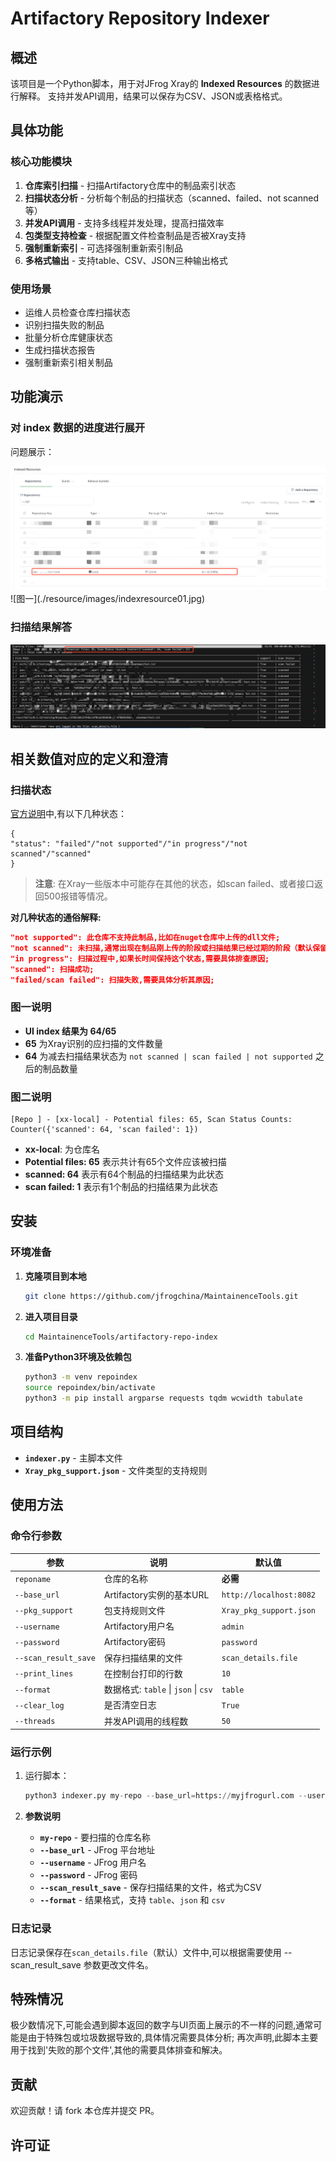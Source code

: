 # Artifactory Repository Indexer

## 概述

该项目是一个Python脚本，用于对JFrog Xray的 **Indexed Resources** 的数据进行解释。
支持并发API调用，结果可以保存为CSV、JSON或表格格式。

## 具体功能

### 核心功能模块

1. **仓库索引扫描** - 扫描Artifactory仓库中的制品索引状态
2. **扫描状态分析** - 分析每个制品的扫描状态（scanned、failed、not scanned等）
3. **并发API调用** - 支持多线程并发处理，提高扫描效率
4. **包类型支持检查** - 根据配置文件检查制品是否被Xray支持
5. **强制重新索引** - 可选择强制重新索引制品
6. **多格式输出** - 支持table、CSV、JSON三种输出格式

### 使用场景

- 运维人员检查仓库扫描状态
- 识别扫描失败的制品
- 批量分析仓库健康状态
- 生成扫描状态报告
- 强制重新索引相关制品

## 功能演示

### 对 index 数据的进度进行展开

问题展示：

<div style="text-align: center;">
    <img src="https://github.com/JFrogChina/MaintainenceTools/blob/main/artifactory-repo-index/resource/images/indexresource01.jpg?raw=true" alt="图一" />
</div>
![图一](./resource/images/indexresource01.jpg)

### 扫描结果解答

<div style="text-align: center;">
    <img src="https://github.com/JFrogChina/MaintainenceTools/blob/main/artifactory-repo-index/resource/images/indexresource02.jpg?raw=true" alt="图二" />
</div>

## 相关数值对应的定义和澄清

### 扫描状态
[官方说明](https://jfrog.com/help/r/xray-rest-apis/scan-status)中,有以下几种状态：
```shell
{
"status": "failed"/"not supported"/"in progress"/"not scanned"/"scanned"
}
```

> **注意**: 在Xray一些版本中可能存在其他的状态，如scan failed、或者接口返回500报错等情况。

**对几种状态的通俗解释:**
```json
"not supported": 此仓库不支持此制品,比如在nuget仓库中上传的dll文件;
"not scanned": 未扫描,通常出现在制品刚上传的阶段或扫描结果已经过期的阶段（默认保留90天）;
"in progress": 扫描过程中,如果长时间保持这个状态,需要具体排查原因;
"scanned": 扫描成功;
"failed/scan failed": 扫描失败,需要具体分析其原因;
```

### 图一说明

- **UI index 结果为 64/65**
- **65** 为Xray识别的应扫描的文件数量
- **64** 为减去扫描结果状态为 `not scanned | scan failed | not supported` 之后的制品数量

### 图二说明
```shell
[Repo ] - [xx-local] - Potential files: 65, Scan Status Counts: Counter({'scanned': 64, 'scan failed': 1})
```
- **xx-local**: 为仓库名
- **Potential files: 65** 表示共计有65个文件应该被扫描
- **scanned: 64** 表示有64个制品的扫描结果为此状态
- **scan failed: 1** 表示有1个制品的扫描结果为此状态

## 安装

### 环境准备

1. **克隆项目到本地**
    ```sh
    git clone https://github.com/jfrogchina/MaintainenceTools.git
    ```

2. **进入项目目录**
    ```sh
    cd MaintainenceTools/artifactory-repo-index
    ```

3. **准备Python3环境及依赖包**
    ```sh
    python3 -m venv repoindex
    source repoindex/bin/activate
    python3 -m pip install argparse requests tqdm wcwidth tabulate
    ```

## 项目结构

- **`indexer.py`** - 主脚本文件
- **`Xray_pkg_support.json`** - 文件类型的支持规则

## 使用方法

### 命令行参数

| 参数 | 说明 | 默认值 |
|------|------|--------|
| `reponame` | 仓库的名称 | **必需** |
| `--base_url` | Artifactory实例的基本URL | `http://localhost:8082` |
| `--pkg_support` | 包支持规则文件 | `Xray_pkg_support.json` |
| `--username` | Artifactory用户名 | `admin` |
| `--password` | Artifactory密码 | `password` |
| `--scan_result_save` | 保存扫描结果的文件 | `scan_details.file` |
| `--print_lines` | 在控制台打印的行数 | `10` |
| `--format` | 数据格式: `table` \| `json` \| `csv` | `table` |
| `--clear_log` | 是否清空日志 | `True` |
| `--threads` | 并发API调用的线程数 | `50` |

### 运行示例

1. 运行脚本：
    ```python
    python3 indexer.py my-repo --base_url=https://myjfrogurl.com --username myuser --password mypass --scan_result_save results.csv --format csv
    ```

2. **参数说明**
    - **`my-repo`** - 要扫描的仓库名称
    - **`--base_url`** - JFrog 平台地址
    - **`--username`** - JFrog 用户名
    - **`--password`** - JFrog 密码
    - **`--scan_result_save`** - 保存扫描结果的文件，格式为CSV
    - **`--format`** - 结果格式，支持 `table`、`json` 和 `csv`

### 日志记录

日志记录保存在`scan_details.file`（默认）文件中,可以根据需要使用 --scan_result_save 参数更改文件名。


## 特殊情况
极少数情况下,可能会遇到脚本返回的数字与UI页面上展示的不一样的问题,通常可能是由于特殊包或垃圾数据导致的,具体情况需要具体分析;
再次声明,此脚本主要用于找到'失败的那个文件',其他的需要具体排查和解决。

## 贡献

欢迎贡献！请 fork 本仓库并提交 PR。

## 许可证


